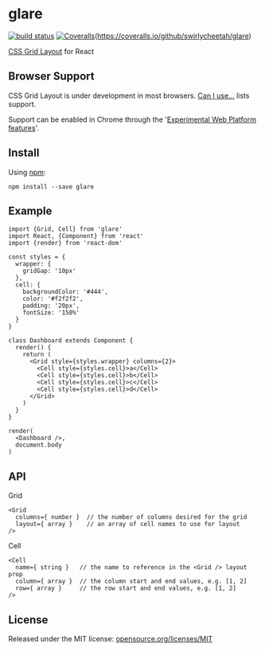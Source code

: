 # glare

[![build status](https://img.shields.io/travis/swirlycheetah/glare/master.svg?style=flat-square)](https://travis-ci.org/swirlycheetah/glare) [![Coveralls](https://img.shields.io/coveralls/swirlycheetah/glare.svg?maxAge=2592000?style=flat-square)]()(https://coveralls.io/github/swirlycheetah/glare)

[CSS Grid Layout](http://gridbyexample.com/examples/) for React

## Browser Support

CSS Grid Layout is under development in most browsers. [Can I use...](http://caniuse.com/#search=grid) lists support.

Support can be enabled in Chrome through the '[Experimental Web Platform features](chrome://flags/#enable-experimental-web-platform-features)'.

## Install

Using [npm](http://npmjs.com):

```
npm install --save glare
```

## Example

```
import {Grid, Cell} from 'glare'
import React, {Component} from 'react'
import {render} from 'react-dom'

const styles = {
  wrapper: {
    gridGap: '10px'
  },
  cell: {
    backgroundColor: '#444',
    color: '#f2f2f2',
    padding: '20px',
    fontSize: '150%'
  }
}

class Dashboard extends Component {
  render() {
    return (
      <Grid style={styles.wrapper} columns={2}>
        <Cell style={styles.cell}>a</Cell>
        <Cell style={styles.cell}>b</Cell>
        <Cell style={styles.cell}>c</Cell>
        <Cell style={styles.cell}>d</Cell>
      </Grid>
    )
  }
}

render(
  <Dashboard />,
  document.body
)
```

## API

Grid

```
<Grid
  columns={ number }  // the number of columns desired for the grid
  layout={ array }    // an array of cell names to use for layout
/>
```

Cell

```
<Cell
  name={ string }   // the name to reference in the <Grid /> layout prop
  column={ array }  // the column start and end values, e.g. [1, 2]
  row={ array }     // the row start and end values, e.g. [1, 2]
/>
```

## License

Released under the MIT license: [opensource.org/licenses/MIT](http://opensource.org/licenses/MIT)
